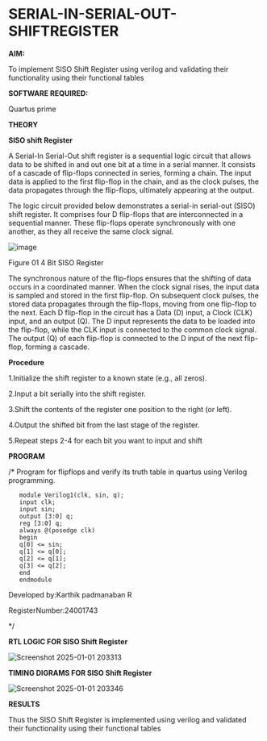 # SERIAL-IN-SERIAL-OUT-SHIFTREGISTER

**AIM:**

To implement  SISO Shift Register using verilog and validating their functionality using their functional tables

**SOFTWARE REQUIRED:**

Quartus prime

**THEORY**

**SISO shift Register**

A Serial-In Serial-Out shift register is a sequential logic circuit that allows data to be shifted in and out one bit at a time in a serial manner. It consists of a cascade of flip-flops connected in series, forming a chain. The input data is applied to the first flip-flop in the chain, and as the clock pulses, the data propagates through the flip-flops, ultimately appearing at the output.

The logic circuit provided below demonstrates a serial-in serial-out (SISO) shift register. It comprises four D flip-flops that are interconnected in a sequential manner. These flip-flops operate synchronously with one another, as they all receive the same clock signal.

![image](https://github.com/naavaneetha/SERIAL-IN-SERIAL-OUT-SHIFTREGISTER/assets/154305477/e81c4072-37f9-46c6-8145-566764b74c3a)

Figure 01 4 Bit SISO Register

The synchronous nature of the flip-flops ensures that the shifting of data occurs in a coordinated manner. When the clock signal rises, the input data is sampled and stored in the first flip-flop. On subsequent clock pulses, the stored data propagates through the flip-flops, moving from one flip-flop to the next.
Each D flip-flop in the circuit has a Data (D) input, a Clock (CLK) input, and an output (Q). The D input represents the data to be loaded into the flip-flop, while the CLK input is connected to the common clock signal. The output (Q) of each flip-flop is connected to the D input of the next flip-flop, forming a cascade.

**Procedure**

1.Initialize the shift register to a known state (e.g., all zeros).

2.Input a bit serially into the shift register.

3.Shift the contents of the register one position to the right (or left).

4.Output the shifted bit from the last stage of the register.

5.Repeat steps 2-4 for each bit you want to input and shift

**PROGRAM**

/* Program for flipflops and verify its truth table in quartus using Verilog programming.
```
   module Verilog1(clk, sin, q);
   input clk;
   input sin;
   output [3:0] q;
   reg [3:0] q;
   always @(posedge clk)
   begin
   q[0] <= sin;
   q[1] <= q[0];
   q[2] <= q[1];
   q[3] <= q[2];
   end
   endmodule
```

Developed by:Karthik padmanaban R

RegisterNumber:24001743

*/

**RTL LOGIC FOR SISO Shift Register**

![Screenshot 2025-01-01 203313](https://github.com/user-attachments/assets/9d567433-e9c6-4e41-a4c0-7cd1180a43a7)


**TIMING DIGRAMS FOR SISO Shift Register**

![Screenshot 2025-01-01 203346](https://github.com/user-attachments/assets/ece398fb-4f00-4468-a3f2-ee0624ee03de)


**RESULTS**

Thus the SISO Shift Register is implemented using verilog and validated their functionality using their functional tables
